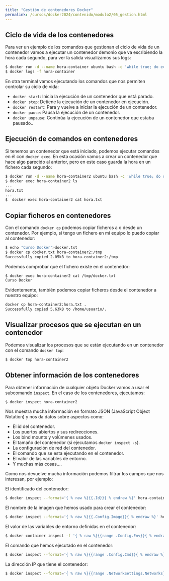 ```yaml
---
title: "Gestión de contenedores Docker"
permalink: /cursos/docker2024/contenido/modulo2/05_gestion.html
---
```


## Ciclo de vida de los contenedores

Para ver un ejemplo de los comandos que gestionan el ciclo de vida de un contenedor vamos a ejecutar un contenedor demonio que va escribiendo la hora cada segundo, para ver la salida visualizamos sus logs:

```bash
$ docker run -d --name hora-container ubuntu bash -c 'while true; do echo $(date +"%T"); sleep 1; done'
$ docker logs -f hora-container
```
En otra terminal vamos ejecutando los comandos que nos permiten controlar su ciclo de vida:

* `docker start`: Inicia la ejecución de un contenedor que está parado.
* `docker stop`: Detiene la ejecución de un contenedor en ejecución.
* `docker restart`: Para y vuelve a iniciar la ejecución de un contenedor.
* `docker pause`: Pausa la ejecución de un contenedor.
* `docker unpause`: Continúa la ejecución de un contenedor que estaba pausado..


## Ejecución de comandos en contenedores

Si tenemos un contenedor que está iniciado, podemos ejecutar comandos en él con `docker exec`. En esta ocasión vamos a crear un contenedor que hace algo parecido al anterior, pero en este caso guarda la hora en un fichero cada segundo:

```bash
$ docker run -d --name hora-container2 ubuntu bash -c 'while true; do date +"%T" >> hora.txt; sleep 1; done'
$ docker exec hora-container2 ls
...
hora.txt
...
$  docker exec hora-container2 cat hora.txt
```

## Copiar ficheros en contenedores

Con el comando `docker cp` podemos copiar ficheros a o desde un contenedor. Por ejemplo, si tengo un fichero en mi equipo lo puedo copiar al contenedor:

```bash
$ echo "Curso Docker">docker.txt
$ docker cp docker.txt hora-container2:/tmp
Successfully copied 2.05kB to hora-container2:/tmp
```

Podemos comprobar que el fichero existe en el contenedor:

```bash
$ docker exec hora-container2 cat /tmp/docker.txt
Curso Docker
```

Evidentemente, también podemos copiar ficheros desde el contenedor a nuestro equipo:

```bash
docker cp hora-container2:hora.txt .
Successfully copied 5.63kB to /home/usuario/.
```

## Visualizar procesos que se ejecutan en un contenedor

Podemos visualizar los procesos que se están ejecutando en un contenedor con el comando `docker top`:

```bash
$ docker top hora-container2
```

## Obtener información de los contenedores

Para obtener información de cualquier objeto Docker vamos a usar el subcomando `inspect`. En el caso de los contenedores, ejecutamos:

```bash
$ docker inspect hora-container2
```

Nos muestra mucha información en formato JSON (JavaScript Object Notation) y nos da datos sobre aspectos como:

* El id del contenedor.
* Los puertos abiertos y sus redirecciones.
* Los bind mounts y volúmenes usados.
* El tamaño del contenedor (si ejecutamos `docker inspect -s`).
* La configuración de red del contenedor.
* El comando que se esta ejecutando en el contenedor.
* El valor de las variables de entorno.
* Y muchas más cosas....

Como nos devuelve mucha información podemos filtrar los campos que nos interesan, por ejemplo:

El identificado del contenedor:

```bash
$ docker inspect --format='{ % raw %}{{.Id}}{ % endraw %}' hora-container2
```

El nombre de la imagen que hemos usado para crear el contenedor:

```bash
$ docker inspect --format='{ % raw %}{{.Config.Image}}{ % endraw %}' hora-container2
```

El valor de las variables de entorno definidas en el contenedor:

```bash
$ docker container inspect -f '{ % raw %}{{range .Config.Env}}{ % endraw %}{ % raw %}{{println .}}{ % endraw %}{ % raw %}{{end}}{ % endraw %}' hora-container2
```

El comando que hemos ejecutado en el contenedor:

```bash
$ docker inspect --format='{ % raw %}{{range .Config.Cmd}}{ % endraw %}{ % raw %}{{println .}}{ % endraw %}{ % raw %}{{end}}{ % endraw %}' hora-container2
```

La dirección IP que tiene el contenedor:

```bash
$ docker inspect --format='{ % raw %}{{range .NetworkSettings.Networks}}{ % endraw %}{ % raw %}{{.IPAddress}}{ % endraw %}{ % raw %}{{end}}{ % endraw %}' hora-container2
```







